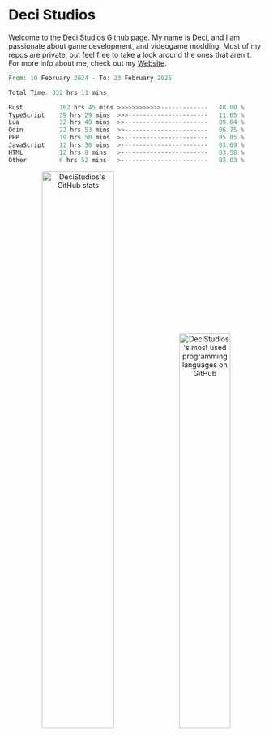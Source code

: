 # Deci Studios
Welcome to the Deci Studios Github page. My name is Deci, and I am passionate about game development, and videogame modding. Most of my repos are private, but feel free to take a look around the ones that aren't.
For more info about me, check out my <a href="https://decidev.co.uk" target="_blank">Website</a>.
<!--START_SECTION:waka-->

```rust
From: 10 February 2024 - To: 23 February 2025

Total Time: 332 hrs 11 mins

Rust          162 hrs 45 mins >>>>>>>>>>>>-------------   48.00 %
TypeScript    39 hrs 29 mins  >>>----------------------   11.65 %
Lua           32 hrs 40 mins  >>-----------------------   09.64 %
Odin          22 hrs 53 mins  >>-----------------------   06.75 %
PHP           19 hrs 50 mins  >------------------------   05.85 %
JavaScript    12 hrs 30 mins  >------------------------   03.69 %
HTML          12 hrs 8 mins   >------------------------   03.58 %
Other         6 hrs 52 mins   >------------------------   02.03 %
```

<!--END_SECTION:waka-->
<p align="center">
  <a href="https://github.com/anuraghazra/github-readme-stats" target="_blank"><img src="https://github-readme-stats.vercel.app/api?username=decistudios&show_icons=true&count_private=true&theme=omni&hide_border=true" alt="DeciStudios's GitHub stats" width="53.1%" /></a>
  <a href="https://github.com/anuraghazra/github-readme-stats" target="_blank"><img width="44.7%" src="https://github-readme-stats.vercel.app/api/top-langs/?username=decistudios&theme=omni&layout=compact&hide_border=true&langs_count=6" alt="DeciStudios's most used programming languages on GitHub" /></a>
</p>


